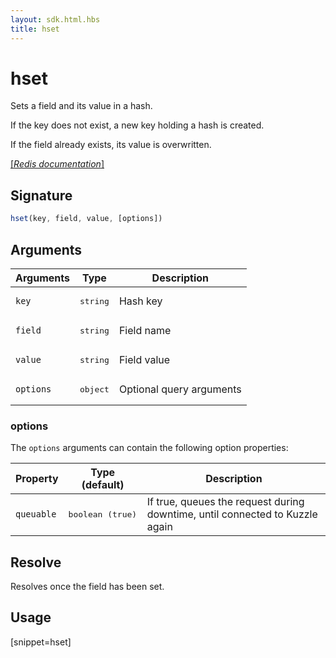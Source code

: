 ```yaml
---
layout: sdk.html.hbs
title: hset
---
```


# hset

Sets a field and its value in a hash. 

If the key does not exist, a new key holding a hash is created. 

If the field already exists, its value is overwritten.

[[_Redis documentation_]](https://redis.io/commands/hset)

## Signature

```js
hset(key, field, value, [options])
```

## Arguments

| Arguments    | Type    | Description |
|--------------|---------|-------------|
| `key` | <pre>string</pre> | Hash key |
| `field` | <pre>string</pre> | Field name |
| `value` | <pre>string</pre> | Field value |
| ``options`` | <pre>object</pre> | Optional query arguments |

### options

The `options` arguments can contain the following option properties:

| Property   | Type (default)   | Description                       |
| ---------- | ------- | --------------------------------- |
| `queuable` | <pre>boolean (true)</pre> | If true, queues the request during downtime, until connected to Kuzzle again |

## Resolve

Resolves once the field has been set.

## Usage

[snippet=hset]
